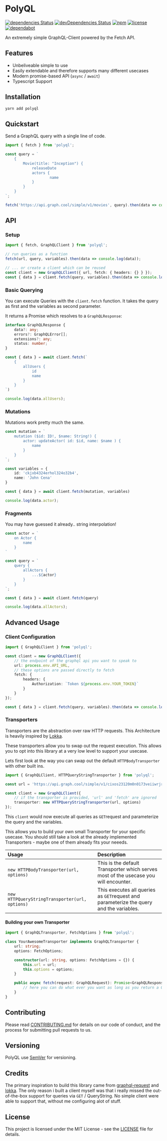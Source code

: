 # PolyQL

[![dependencies Status](https://david-dm.org/schulke-214/polyql/status.svg)](https://david-dm.org/schulke-214/polyql)
[![devDependencies Status](https://david-dm.org/schulke-214/polyql/dev-status.svg)](https://david-dm.org/schulke-214/polyql?type=dev)
[![npm](https://img.shields.io/npm/v/polyql.svg)](https://www.npmjs.com/package/polyql)
[![license](https://img.shields.io/github/license/schulke-214/polyql.svg)]()
[![dependabot](https://img.shields.io/badge/dependabot-enabled-brightgreen.svg?style=plastic&logo=dependabot)]()

An extremely simple GraphQL-Client powered by the Fetch API.

## Features

-   Unbeliveable simple to use
-   Easily extendable and therefore supports many different usecases
-   Modern promise-based API (`async` / `await`)
-   Typescript Support

## Installation

```sh
yarn add polyql
```

## Quickstart

Send a GraphQL query with a single line of code.

```ts
import { fetch } from 'polyql';

const query = `
    {
        Movie(title: "Inception") {
            releaseDate
            actors {
                    name
            }
        }
    }
`;

fetch('https://api.graph.cool/simple/v1/movies', query).then(data => console.log(data));
```

## API

### Setup

```ts
import { fetch, GraphQLClient } from 'polyql';

// run queries as a function
fetch(url, query, variables).then(data => console.log(data));

// ... or create a client which can be reused
const client = new GraphQLClient({ url, fetch: { headers: {} } });
const { data } = client.fetch(query, variables).then(data => console.log(data));
```

### Basic Querying

You can execute Queries with the `client.fetch` function. It takes the query as first and the variables as second parameter.

It returns a Promise which resolves to a `GraphQLResponse`:

```ts
interface GraphQLResponse {
	data?: any;
	errors?: GraphQLError[];
	extensions?: any;
	status: number;
}
```

<!-- prettier-ignore -->
```ts
const { data } = await client.fetch(`
    {
        allUsers {
            id
            name
        }
    }
`)

console.log(data.allUsers);
```

### Mutations

Mutations work pretty much the same.

<!-- prettier-ignore -->
```ts
const mutation = `
    mutation ($id: ID!, $name: String!) {
        actor: updateActor( id: $id, name: $name ) {
            name
        }
    }
`;

const variables = {
    id: 'ckjxb4324erhol324o32b4',
    name: 'John Cena'
}

const { data } = await client.fetch(mutation, variables)

console.log(data.actor);
```

### Fragments

You may have guessed it already.. string interpolation!

<!-- prettier-ignore -->
```ts
const actor = `
    on Actor {
        name
    }
`

const query = `
    query {
        allActors {
            ...${actor}
        }
    }
`;

const { data } = await client.fetch(query)

console.log(data.allActors);
```

## Advanced Usage

### Client Configuration

<!-- prettier-ignore -->
```ts
import { GraphQLClient } from 'polyql';

const client = new GraphQLClient({
    // the endpoint of the graphql api you want to speak to
    url: process.env.API_URL,
    // these options are passed directly to fetch
    fetch: {
        headers: {
            Authorization: `Token ${process.env.YOUR_TOKEN}`
        }
	}
});

const { data } = client.fetch(query, variables).then(data => console.log(data));
```

### Transporters

Transporters are the abstraction over raw HTTP requests. This Architecture is heavily inspired by [Lokka](https://github.com/kadirahq/lokka).

These transporters allow you to swap out the request execution. This allows you to opt into this library at a very low level to support your usecase.

Lets first look at the way you can swap out the default `HTTPBodyTransporter` with other built ins.

<!-- prettier-ignore -->
```ts
import { GraphQLClient, HTTPQueryStringTransporter } from 'polyql';

const url = 'https://api.graph.cool/simple/v1/cixos23120m0n0173veiiwrjr';

const client = new GraphQLClient({
	// if the transporter is provided, 'url' and 'fetch' are ignored
    transporter: new HTTPQueryStringTransporter(url, options)
});
```

This `client` would now execute all queries as `GET`request and parameterize the query and the variables.

This allows you to build your own small Transporter for your specific usecase. You should still take a look at the already implemented Transporters - maybe one of them already fits your neeeds.

| Usage                                          | Description                                                                             |
| :--------------------------------------------- | :-------------------------------------------------------------------------------------- |
| `new HTTPBodyTransporter(url, options)`        | This is the default Transporter which serves most of the usecase you will encounter.    |
| `new HTTPQueryStringTransporter(url, options)` | This executes all queries as `GET`request and parameterize the query and the variables. |

#### Building your own Transporter

<!-- prettier-ignore -->
```ts
import { GraphQLTransporter, FetchOptions } from 'polyql';

class YourAwesomeTransporter implements GraphQLTransporter {
    url: string;
    options: FetchOptions;

    constructor(url: string, options: FetchOptions = {}) {
        this.url = url;
        this.options = options;
    }

    public async fetch(request: GraphQLRequest): Promise<GraphQLResponse> {
        // here you can do what ever you want as long as you return a GraphQLResponse
    }
}
```

## Contributing

Please read [CONTRIBUTING.md](./CONTRIBUTING.md) for details on our code of
conduct, and the process for submitting pull requests to us.

## Versioning

PolyQL use [SemVer](http://semver.org/) for versioning.

## Credits

The primary inspiration to build this library came from [graphql-request](https://github.com/prisma-labs/graphql-request) and [lokka](https://github.com/kadirahq/lokka). The only reason i built a client myself was that i really missed the out-of-the-box support for queries via `GET` / QueryString. No simple client were able to support that, without me configuring alot of stuff.

## License

This project is licensed under the MIT License - see the [LICENSE](LICENSE) file
for details.
